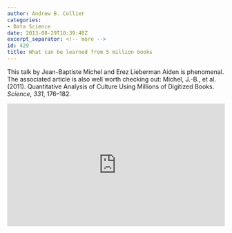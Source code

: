 ```yaml
---
author: Andrew B. Collier
categories:
- Data Science
date: 2013-08-29T10:39:40Z
excerpt_separator: <!-- more -->
id: 429
title: What can be learned from 5 million books
---
```


This talk by Jean-Baptiste Michel and Erez Lieberman Aiden is phenomenal. The associated article is also well worth checking out: Michel, J.-B., et al. (2011). Quantitative Analysis of Culture Using Millions of Digitized Books. _Science_, _331_, 176–182.

<!--more-->

<div style="max-width:640"><div style="position:relative;height:0;padding-bottom:56.25%"><iframe src="https://embed.ted.com/talks/what_we_learned_from_5_million_books" width="640" height="360" style="position:absolute;left:0;top:0;width:100%;height:100%" frameborder="0" scrolling="no" allowfullscreen></iframe></div></div>